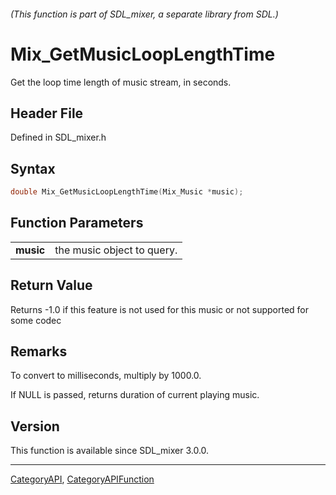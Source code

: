 ###### (This function is part of SDL_mixer, a separate library from SDL.)
# Mix_GetMusicLoopLengthTime

Get the loop time length of music stream, in seconds.

## Header File

Defined in SDL_mixer.h

## Syntax

```c
double Mix_GetMusicLoopLengthTime(Mix_Music *music);

```

## Function Parameters

|               |                            |
| ------------- | -------------------------- |
| **music**     | the music object to query. |

## Return Value

Returns -1.0 if this feature is not used for this music or not supported
for some codec

## Remarks

To convert to milliseconds, multiply by 1000.0.

If NULL is passed, returns duration of current playing music.

## Version

This function is available since SDL_mixer 3.0.0.

----
[CategoryAPI](CategoryAPI), [CategoryAPIFunction](CategoryAPIFunction)

